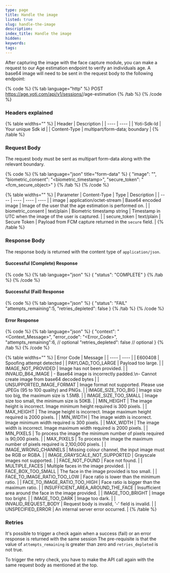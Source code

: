 ```yaml
---
type: page
title: Handle the image
listed: true
slug: handle-the-image
description: 
index_title: Handle the image
hidden: 
keywords: 
tags: 
---
```


After capturing the image with the face capture module, you can make a request to our Age estimation endpoint to verify an individuals age. A base64 image will need to be sent in the request body to the following endpoint:

{% code %}
{% tab language="http" %}
POST https://age.yoti.com/api/v1/sessions/<sessionId>/age-estimation
{% /tab %}
{% /code %}

### Headers explained

{% table widths="" %}
| Header | Description | 
| ---- | ---- | 
| Yoti-Sdk-Id | Your unique Sdk id | 
| Content-Type | multipart/form-data; boundary | 
{% /table %}

### Request Body

The request body must be sent as multipart form-data along with the relevant boundary. 

{% code %}
{% tab language="json" title="form-data" %}
{
    "image": "<base64 encoded image>",
    "biometric_consent": "<biometric_timestamp>",
    "secure_token": "<fcm_secure_object>"
}
{% /tab %}
{% /code %}

{% table widths="" %}
| Parameter | Content-Type | Type | Description | 
| ---- | ---- | ---- | ---- | 
| image | application/octet-stream | Base64 encoded image | Image of the user that the age estimation is performed on. | 
| biometric_consent | text/plain | Biometric timestamp string | Timestamp in UTC when the image of the user is captured. | 
| secure_token | text/plain | Secure Token | Payload from FCM capture returned in the `secure` field. | 
{% /table %}

### Response Body

The response body is returned with the content type of `application/json`.

#### Successful (Complete) Response

{% code %}
{% tab language="json" %}
{
  	"status": "COMPLETE"
}
{% /tab %}
{% /code %}

#### Successful (Fail) Response

{% code %}
{% tab language="json" %}
{
    "status": "FAIL"
    "attempts_remaining":5,
    "retries_depleted": false
}
{% /tab %}
{% /code %}

#### Error Response

{% code %}
{% tab language="json" %}
{
		"context": "<Context_Message>",
		"error_code": "<Error_Code>",
  	"attempts_remaining":6, // optional
    "retries_depleted": false // optional
}
{% /tab %}
{% /code %}

{% table widths="" %}
| Error Code | Message | 
| ---- | ---- | 
| E600408 | Spoofing attempt detected | 
| PAYLOAD_TOO_LARGE | Payload too large. | 
| IMAGE_NOT_PROVIDED | Image has not been provided. | 
| INVALID_B64_IMAGE | - Base64 image is incorrectly padded.\n- Cannot create image from base64 decoded bytes | 
| UNSUPPORTED_IMAGE_FORMAT | Image format not supported. Please use JPEGs (95 to 100 quality) and PNGs. | 
| IMAGE_SIZE_TOO_BIG | Image size too big, the maximum size is 1.5MB. | 
| IMAGE_SIZE_TOO_SMALL | Image size too small, the minimum size is 50KB. | 
| MIN_HEIGHT | The image height is incorrect. Image minimum height required is 300 pixels. | 
| MAX_HEIGHT | The image height is incorrect. Image maximum height required is 2000 pixels. | 
| MIN_WIDTH | The image width is incorrect. Image minimum width required is 300 pixels. | 
| MAX_WIDTH | The image width is incorrect. Image maximum width required is 2000 pixels. | 
| MIN_PIXELS | To process the image the minimum number of pixels required is 90,000 pixels. | 
| MAX_PIXELS | To process the image the maximum number of pixels required is 2,100,000 pixels. | 
| IMAGE_WRONG_CHANNELS | Missing colour channel, the input image must be RGB or RGBA. | 
| IMAGE_GRAYSCALE_NOT_SUPPORTED | Grayscale images not supported. | 
| FACE_NOT_FOUND | Face not found. | 
| MULTIPLE_FACES | Multiple faces in the image provided. | 
| FACE_BOX_TOO_SMALL | The face in the image provided is too small. | 
| FACE_TO_IMAGE_RATIO_TOO_LOW | Face ratio is lower than the minimum ratio. | 
| FACE_TO_IMAGE_RATIO_TOO_HIGH | Face ratio is bigger than the maximum ratio. | 
| INSUFFICIENT_AREA_AROUND_THE_FACE | Insufficient area around the face in the image provided. | 
| IMAGE_TOO_BRIGHT | Image too bright. | 
| IMAGE_TOO_DARK | Image too dark. | 
| INVALID_REQUEST_BODY | Request body is invalid, '-' field is invalid. | 
| UNSPECIFIED_ERROR | An internal server error occurred. | 
{% /table %}

### Retries

It's possible to trigger a check again when a success (fail) or an error response is returned  with the same session  The pre-requisite is that the value of `attempts_remaining` is greater than zero and `retries_depleted` is not true.

To trigger the retry check, you have to make the API call again with the same request body as mentioned at the top.
